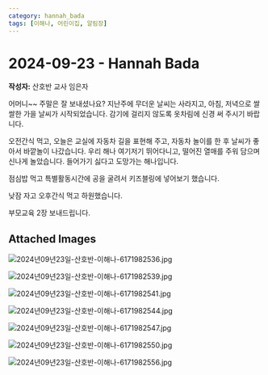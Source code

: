 ```yaml
---
category: hannah_bada
tags: [이해나, 어린이집, 알림장]
---
```


# 2024-09-23 - Hannah Bada

**작성자:** 산호반 교사 임은자  

어머니~~  주말은 잘 보내셨나요? 지난주에 무더운 날씨는 사라지고, 아침, 저녁으로 쌀쌀한 가을 날씨가 시작되었습니다. 감기에 걸리지 않도록 옷차림에 신경 써 주시기 바랍니다.

오전간식 먹고, 오늘은  교실에 자동차 길을 표현해 주고,  자동차  놀이를 한 후 날씨가 좋아서 바깥놀이 나갔습니다. 우리 해나 여기저기 뛰어다니고, 떨어진 열매를 주워 담으며 신나게 놀았습니다. 들어가기 싫다고 도망가는 해나입니다.

점심밥 먹고 특별활동시간에 공을 굴려서 키즈블링에 넣어보기 했습니다. 

낮잠 자고 오후간식 먹고 하원했습니다.

부모교육 2장 보내드립니다.

## Attached Images
![2024년09년23일-산호반-이해나-6171982536.jpg](https://feghi.github.io/assets/img/bada_photo/2024년09년23일-산호반-이해나-6171982536.jpg)

![2024년09년23일-산호반-이해나-6171982539.jpg](https://feghi.github.io/assets/img/bada_photo/2024년09년23일-산호반-이해나-6171982539.jpg)

![2024년09년23일-산호반-이해나-6171982541.jpg](https://feghi.github.io/assets/img/bada_photo/2024년09년23일-산호반-이해나-6171982541.jpg)

![2024년09년23일-산호반-이해나-6171982544.jpg](https://feghi.github.io/assets/img/bada_photo/2024년09년23일-산호반-이해나-6171982544.jpg)

![2024년09년23일-산호반-이해나-6171982547.jpg](https://feghi.github.io/assets/img/bada_photo/2024년09년23일-산호반-이해나-6171982547.jpg)

![2024년09년23일-산호반-이해나-6171982550.jpg](https://feghi.github.io/assets/img/bada_photo/2024년09년23일-산호반-이해나-6171982550.jpg)

![2024년09년23일-산호반-이해나-6171982556.jpg](https://feghi.github.io/assets/img/bada_photo/2024년09년23일-산호반-이해나-6171982556.jpg)

